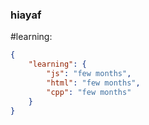 ### hiayaf

#learning:
```json
{
    "learning": {
        "js": "few months",
        "html": "few months",
        "cpp": "few months"
    }
}
```
